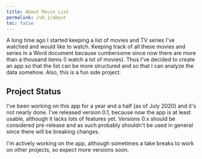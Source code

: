 ```yaml
---
title: About Movie List
permalink: /v0.1/about
toc: false
---
```


A long time ago I started keeping a list of movies and TV series I've watched and would like to watch. Keeping track
of all these movies and series in a Word document because cumbersome since now there are more than a thousand items
(I watch a lot of movies). Thus I've decided to create an app so that the list can be more structured and so that I can
analyze the data somehow. Also, this is a fun side project.

## Project Status

I've been working on this app for a year and a half (as of July 2020) and it's not nearly done. I've released version
0.1, because now the app is at least usable, although it lacks lots of features yet. Versions 0.x should be considered
pre-release and as such probably shouldn't be used in general since there will be breaking changes.

I'm actively working on the app, although sometimes a take breaks to work on other projects, so expect more versions
soon.
